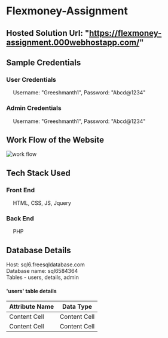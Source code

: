 # Flexmoney-Assignment
## Hosted Solution Url: "https://flexmoney-assignment.000webhostapp.com/"

## Sample Credentials
###  User Credentials
&emsp; Username: "Greeshmanth1", Password: "Abcd@1234"
  
###  Admin Credentials
&emsp; Username: "Greeshmanth1", Password: "Abcd@1234" 
  

 
## Work Flow of the Website
![work flow](https://user-images.githubusercontent.com/79304704/207672014-a5e3984e-dd36-4672-9c64-669ff6146d5a.png)

## Tech Stack Used
 ### Front End 
&emsp; HTML, CSS, JS, Jquery
 ### Back End
&emsp; PHP 

## Database Details
Host: sql6.freesqldatabase.com <br>
Database name: sql6584364 <br>
Tables - users, details, admin <br>
#### 'users' table details
| Attribute Name  | Data Type |
| ------------- | ------------- |
| Content Cell  | Content Cell  |
| Content Cell  | Content Cell  |
